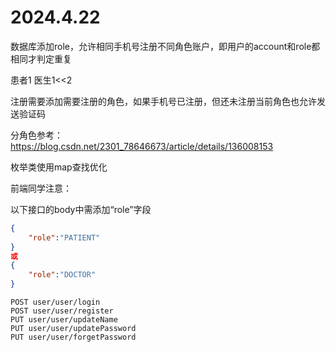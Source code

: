# 2024.4.22

数据库添加role，允许相同手机号注册不同角色账户，即用户的account和role都相同才判定重复

患者1 医生1<<2

注册需要添加需要注册的角色，如果手机号已注册，但还未注册当前角色也允许发送验证码

分角色参考：https://blog.csdn.net/2301_78646673/article/details/136008153

枚举类使用map查找优化



前端同学注意：

以下接口的body中需添加“role”字段

```json
{
    "role":"PATIENT"
}
或
{
    "role":"DOCTOR"
}
```



```
POST user/user/login
POST user/user/register
PUT user/user/updateName
PUT user/user/updatePassword
PUT user/user/forgetPassword
```


